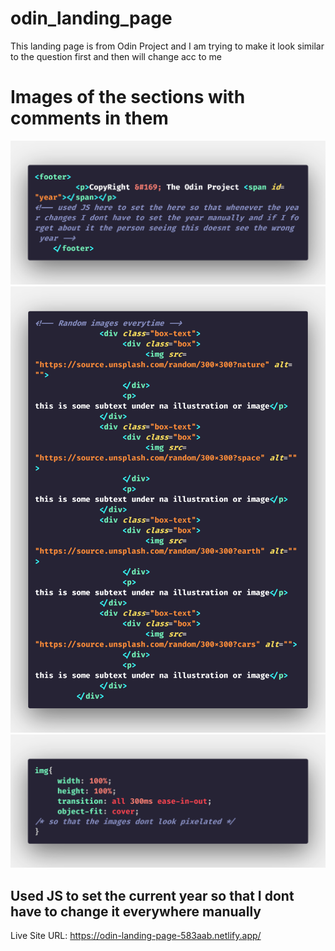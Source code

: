 # odin_landing_page
This landing page is from Odin Project and  I am trying to make it look similar to the question first and then will change acc to me

# Images of the sections with comments in them
![](polacode/Screenshot%202022-03-28%20133805.png)
![](polacode/Screenshot%202022-03-28%20133806.png)
![](polacode/Screenshot%202022-03-28%20133807.png)

## Used JS to set the current year so that I dont have to change it everywhere manually

Live Site URL: https://odin-landing-page-583aab.netlify.app/
